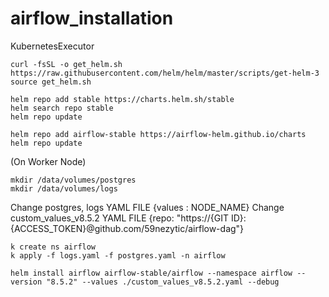 # airflow_installation
KubernetesExecutor

```
curl -fsSL -o get_helm.sh https://raw.githubusercontent.com/helm/helm/master/scripts/get-helm-3
source get_helm.sh
```

```
helm repo add stable https://charts.helm.sh/stable
helm search repo stable
helm repo update
```

```
helm repo add airflow-stable https://airflow-helm.github.io/charts
helm repo update
```

(On Worker Node)

```
mkdir /data/volumes/postgres
mkdir /data/volumes/logs
```


Change postgres, logs YAML FILE {values : NODE_NAME}
Change custom_values_v8.5.2 YAML FILE {repo: "https://{GIT ID}:{ACCESS_TOKEN}@github.com/59nezytic/airflow-dag"}

```
k create ns airflow
k apply -f logs.yaml -f postgres.yaml -n airflow
```

```
helm install airflow airflow-stable/airflow --namespace airflow --version "8.5.2" --values ./custom_values_v8.5.2.yaml --debug
```
